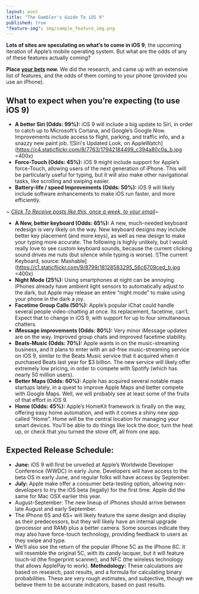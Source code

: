 ```yaml
---
layout: post
title: "The Gambler's Guide To iOS 9"
published: true
"feature-img": img/sample_feature_img.png
---
```




						
**Lots of sites are speculating on what’s to come in iOS 9**, the upcoming iteration of Apple’s mobile operating system. But what are the odds of any of these features actually coming? 

**Place [your bets](https://sitver.typeform.com/to/qYoZrT) now.** We did the research, and came up with an extensive list of features, and the odds of them coming to your phone (provided you use an iPhone).

## What to expect when you’re expecting (to use iOS 9)

- **A better Siri (Odds: 99%):** iOS 9 will include a big update to Siri, in order to catch up to Microsoft’s Cortana, and Google’s Google Now. Improvements include access to flight, parking, and traffic info, and a snazzy new paint job. 
![Siri's Updated Look, on AppleWatch](https://c4.staticflickr.com/8/7763/17942184499_c394a80c0a_b.jpg =400x)
- **Force-Touch (Odds: 45%):** iOS 9 might include support for Apple’s force-Touch, allowing users of the next generation of iPhone. This will be particularly useful for typing, but it will also make other navigational tasks, like scrolling and swiping easier. 
- **Battery-life / speed Improvements (Odds: 50%):** iOS 9 will likely include software enhancements to make iOS run faster, and more efficiently. 

*~ [Click To Receive posts like this, once a week, to your email](https://sitver.typeform.com/to/qYoZrT)~*
- **A New, better keyboard (Odds: 65%):** A new, much-needed keyboard redesign is very likely on the way. New keyboard designs may include better key placement (and more keys), as well as new design to make your typing more accurate. The following is highly unlikely, but I would really love to see custom keyboard sounds, because the current clicking sound drives me nuts (but silence while typing is worse).
![The current Keyboard, source: Mashable](https://c1.staticflickr.com/9/8799/18128583295_56c6709ced_b.jpg =400x)
- **Night Mode (25%):** Using smartphones at night can be annoying. iPhones already have ambient light sensors to automatically adjust to the dark, but Apple may release an entire “night mode” to make using your phone in the dark a joy. 
- **Facetime Group Calls (50%):** Apple’s popular iChat could handle several people video-chatting at once. Its replacement, facetime, can’t. Expect that to change in iOS 9, with support for up to four simultaneous chatters. 
- **iMessage improvements (Odds: 80%):** Very minor iMessage updates are on the way. Improved group chats and improved facetime stability. 
- **Beats-Music (Odds: 70%):** Apple wants in on the music-streaming business, and it plans to enter with an ad-free music-streaming service on iOS 9, similar to the Beats Music service that it acquired when it purchased Beats last year for $3 billion. The new service will likely offer extremely low pricing, in order to compete with Spotify (which has nearly 50 million users). 
- **Better Maps (Odds: 60%):** Apple has acquired several notable maps startups lately, in a quest to improve Apple Maps and better compete with Google Maps. Well, we will probably see at least some of the fruits of that effort in iOS 9. 
- **Home (Odds: 45%):** Apple’s HomeKit framework is finally on the way, offering easy home automation, and with it comes a shiny new app called “Home”. Home will be the central location for managing your smart devices. You’ll be able to do things like lock the door, turn the heat up, or check that you turned the stove off, all from one app. 

## Expected Release Schedule:
- **June:** iOS 9 will first be unveiled at Apple’s Worldwide Developer Conference (WWDC) in early June. Developers will have access to the beta OS in early June, and regular folks will have access by September. 
- **July:** Apple make offer a consumer beta-testing option, allowing non-developers to try the iOS beta (legally) for the first time. Apple did the same for Mac OSX earlier this year. 
- August-September: The new lineup of iPhones should arrive between late August and early September.  
- The iPhone 6S and 6S+ will likely feature the same design and display as their predecessors, but they will likely have an internal upgrade (processor and RAM) plus a better camera. Some sources indicate they may also have force-touch technology, providing feedback to users as they swipe and type. 
- We’ll also see the return of the popular iPhone 5C as the iPhone 6C. It will resemble the original 5C, with its candy lacquer, but it will feature touch-id (the fingerprint scanner), and NFC (the wireless technology that allows ApplePay to work).
**Methodology:** These calculations are based on research, past results, and a formula for calculating binary probabilities. These are very rough estimates, and subjective, though we believe them to be accurate indicators, based on past results.